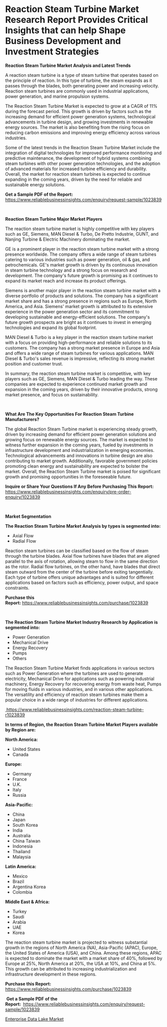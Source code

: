 <p><h1>Reaction Steam Turbine Market Research Report Provides Critical Insights that can help Shape Business Development and Investment Strategies</h1></p><p><strong>Reaction Steam Turbine Market Analysis and Latest Trends</strong></p>
<p><p>A reaction steam turbine is a type of steam turbine that operates based on the principle of reaction. In this type of turbine, the steam expands as it passes through the blades, both generating power and increasing velocity. Reaction steam turbines are commonly used in industrial applications, power generation, and marine propulsion systems.</p><p>The Reaction Steam Turbine Market is expected to grow at a CAGR of 11% during the forecast period. This growth is driven by factors such as the increasing demand for efficient power generation systems, technological advancements in turbine design, and growing investments in renewable energy sources. The market is also benefiting from the rising focus on reducing carbon emissions and improving energy efficiency across various industries.</p><p>Some of the latest trends in the Reaction Steam Turbine Market include the integration of digital technologies for improved performance monitoring and predictive maintenance, the development of hybrid systems combining steam turbines with other power generation technologies, and the adoption of advanced materials for increased turbine efficiency and durability. Overall, the market for reaction steam turbines is expected to continue expanding in the coming years, driven by the need for reliable and sustainable energy solutions.</p></p>
<p><strong>Get a Sample PDF of the Report:&nbsp;</strong> <a href="https://www.reliablebusinessinsights.com/enquiry/request-sample/1023839">https://www.reliablebusinessinsights.com/enquiry/request-sample/1023839</a></p>
<p>&nbsp;</p>
<p><strong>Reaction Steam Turbine Major Market Players</strong></p>
<p><p>The reaction steam turbine market is highly competitive with key players such as GE, Siemens, MAN Diesel & Turbo, De Pretto Industrie, GUNT, and Nanjing Turbine & Electric Machinery dominating the market. </p><p>GE is a prominent player in the reaction steam turbine market with a strong presence worldwide. The company offers a wide range of steam turbines catering to various industries such as power generation, oil & gas, and petrochemicals. GE's market growth is driven by its continuous innovation in steam turbine technology and a strong focus on research and development. The company's future growth is promising as it continues to expand its market reach and increase its product offerings.</p><p>Siemens is another major player in the reaction steam turbine market with a diverse portfolio of products and solutions. The company has a significant market share and has a strong presence in regions such as Europe, North America, and Asia. Siemens' market growth is attributed to its extensive experience in the power generation sector and its commitment to developing sustainable and energy-efficient solutions. The company's future growth prospects are bright as it continues to invest in emerging technologies and expand its global footprint.</p><p>MAN Diesel & Turbo is a key player in the reaction steam turbine market with a focus on providing high-performance and reliable solutions to its customers. The company has a strong market presence in Europe and Asia and offers a wide range of steam turbines for various applications. MAN Diesel & Turbo's sales revenue is impressive, reflecting its strong market position and customer trust.</p><p>In summary, the reaction steam turbine market is competitive, with key players such as GE, Siemens, MAN Diesel & Turbo leading the way. These companies are expected to experience continued market growth and expansion in the coming years, driven by their innovative products, strong market presence, and focus on sustainability.</p></p>
<p>&nbsp;</p>
<p><strong>What Are The Key Opportunities For Reaction Steam Turbine Manufacturers?</strong></p>
<p><p>The global Reaction Steam Turbine market is experiencing steady growth, driven by increasing demand for efficient power generation solutions and growing focus on renewable energy sources. The market is expected to witness further expansion in the coming years, fueled by investments in infrastructure development and industrialization in emerging economies. Technological advancements and innovations in turbine design are also contributing to market growth. Additionally, favorable government policies promoting clean energy and sustainability are expected to bolster the market. Overall, the Reaction Steam Turbine market is poised for significant growth and promising opportunities in the foreseeable future.</p></p>
<p><strong>Inquire or Share Your Questions If Any Before Purchasing This Report:</strong> <a href="https://www.reliablebusinessinsights.com/enquiry/pre-order-enquiry/1023839">https://www.reliablebusinessinsights.com/enquiry/pre-order-enquiry/1023839</a></p>
<p>&nbsp;</p>
<p><strong>Market Segmentation</strong></p>
<p><strong>The Reaction Steam Turbine Market Analysis by types is segmented into:</strong></p>
<p><ul><li>Axial Flow</li><li>Radial Flow</li></ul></p>
<p><p>Reaction steam turbines can be classified based on the flow of steam through the turbine blades. Axial flow turbines have blades that are aligned parallel to the axis of rotation, allowing steam to flow in the same direction as the rotor. Radial flow turbines, on the other hand, have blades that direct steam outward from the center of the turbine before exiting tangentially. Each type of turbine offers unique advantages and is suited for different applications based on factors such as efficiency, power output, and space constraints.</p></p>
<p><strong>Purchase this Report:&nbsp;</strong><a href="https://www.reliablebusinessinsights.com/purchase/1023839">https://www.reliablebusinessinsights.com/purchase/1023839</a></p>
<p>&nbsp;</p>
<p><strong>The Reaction Steam Turbine Market Industry Research by Application is segmented into:</strong></p>
<p><ul><li>Power Generation</li><li>Mechanical Drive</li><li>Energy Recovery</li><li>Pumps</li><li>Others</li></ul></p>
<p><p>The Reaction Steam Turbine Market finds applications in various sectors such as Power Generation where the turbines are used to generate electricity, Mechanical Drive for applications such as powering industrial machinery, Energy Recovery for recovering energy from waste heat, Pumps for moving fluids in various industries, and in various other applications. The versatility and efficiency of reaction steam turbines make them a popular choice in a wide range of industries for different applications.</p></p>
<p><a href="https://www.reliablebusinessinsights.com/reaction-steam-turbine-r1023839">&nbsp;https://www.reliablebusinessinsights.com/reaction-steam-turbine-r1023839</a></p>
<p><strong>In terms of Region, the Reaction Steam Turbine Market Players available by Region are:</strong></p>
<p>
    <p> <strong> North America: </strong>
        <ul>
            <li>United States</li>
            <li>Canada</li>
        </ul>
        </p> 
    <p> <strong> Europe: </strong>
        <ul>
            <li>Germany</li>
            <li>France</li>
            <li>U.K.</li>
            <li>Italy</li>
            <li>Russia</li>
        </ul>
        </p> 
    <p> <strong> Asia-Pacific: </strong>
        <ul>
            <li>China</li>
            <li>Japan</li>
            <li>South Korea</li>
            <li>India</li>
            <li>Australia</li>
            <li>China Taiwan</li>
            <li>Indonesia</li>
            <li>Thailand</li>
            <li>Malaysia</li>
        </ul>
        </p> 
    <p> <strong> Latin America: </strong>
        <ul>
            <li>Mexico</li>
            <li>Brazil</li>
            <li>Argentina Korea</li>
            <li>Colombia</li>
        </ul>
        </p> 
    <p> <strong> Middle East & Africa: </strong>
        <ul>
            <li>Turkey</li>
            <li>Saudi</li>
            <li>Arabia</li>
            <li>UAE</li>
            <li>Korea</li>
        </ul>
    </p>
    </p>
<p><p>The reaction steam turbine market is projected to witness substantial growth in the regions of North America (NA), Asia-Pacific (APAC), Europe, the United States of America (USA), and China. Among these regions, APAC is expected to dominate the market with a market share of 40%, followed by Europe at 25%, North America at 20%, the USA at 10%, and China at 5%. This growth can be attributed to increasing industrialization and infrastructure development in these regions.</p></p>
<p><strong>Purchase this Report: </strong><a href="https://www.reliablebusinessinsights.com/purchase/1023839">https://www.reliablebusinessinsights.com/purchase/1023839</a></p>
<p>&nbsp;<strong>Get a Sample PDF of the Report:&nbsp;&nbsp;</strong><a href="https://www.reliablebusinessinsights.com/enquiry/request-sample/1023839">https://www.reliablebusinessinsights.com/enquiry/request-sample/1023839</a></p>
<p><strong></strong></p>
<p><p><a href="https://github.com/tamvrosiya/Market-Research-Report-List-5/blob/main/enterprise-data-lake-market.md">Enterprise Data Lake Market</a></p></p>